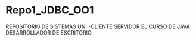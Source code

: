 # Repo1_JDBC_OO1
REPOSITORIO DE SISTEMAS UNI -CLIENTE SERVIDOR 
EL CURSO DE JAVA DESARROLLADOR DE ESCRITORIO 
